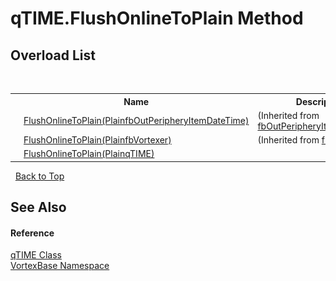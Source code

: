 # qTIME.FlushOnlineToPlain Method 
 


## Overload List
&nbsp;<table><tr><th></th><th>Name</th><th>Description</th></tr><tr><td>![Public method](media/pubmethod.gif "Public method")</td><td><a href="M_VortexBase_fbOutPeripheryItemDateTime_FlushOnlineToPlain.md">FlushOnlineToPlain(PlainfbOutPeripheryItemDateTime)</a></td><td> (Inherited from <a href="T_VortexBase_fbOutPeripheryItemDateTime.md">fbOutPeripheryItemDateTime</a>.)</td></tr><tr><td>![Public method](media/pubmethod.gif "Public method")</td><td><a href="M_VortexBase_fbVortexer_FlushOnlineToPlain.md">FlushOnlineToPlain(PlainfbVortexer)</a></td><td> (Inherited from <a href="T_VortexBase_fbVortexer.md">fbVortexer</a>.)</td></tr><tr><td>![Public method](media/pubmethod.gif "Public method")</td><td><a href="M_VortexBase_qTIME_FlushOnlineToPlain.md">FlushOnlineToPlain(PlainqTIME)</a></td><td /></tr></table>&nbsp;
<a href="#qtime.flushonlinetoplain-method">Back to Top</a>

## See Also


#### Reference
<a href="T_VortexBase_qTIME.md">qTIME Class</a><br /><a href="N_VortexBase.md">VortexBase Namespace</a><br />
